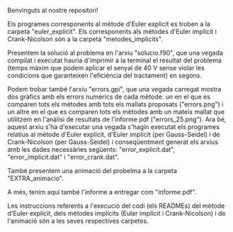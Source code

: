 Benvinguts al nostre repositori!

Els programes corresponents al mètode d'Euler explícit es troben a la carpeta "euler_explicit". Els corresponents als mètodes d'Euler implícit i Crank-Nicolson són a la carpeta "metodes_implicits".

Presentem la solució al problema en l'arxiu "solucio.f90", que una vegada compilat i executat hauria d'imprimir a la terminal el resultat del problema (temps màxim que podem aplicar el senyal de 40 V sense violar les condicions que garanteixen l'eficiència del tractament) en segons.

Podem trobar també l'arxiu "errors.gpi", que una vegada carregat mostra dos gràfics amb els errors numèrics de cada mètode: un en el que es comparen tots els mètodes amb tots els mallats proposats ("errors.png") i un altre en el que es comparen tots els mètodes amb un mateix mallat que utilitzem en l'anàlisi de resultats de l'informe pdf ("errors_25.png"). Ara bé, aquest arxiu s'ha d'executar una vegada s'hagin executat els programes relatius al mètode d'Euler explícit, d'Euler implícit (per Gauss-Seidel) i de Crank-Nicolson (per Gauss-Seidel) i conseqüentment generat els arxius amb les dades necessàries següents: "error_explicit.dat", "error_implicit.dat" i "error_crank.dat".

També presentem una animació del probelma a la carpeta "EXTRA_animacio".

A més, tenim aquí també l'informe a entregar com "informe.pdf".

Les instruccions referents a l'execució del codi (els READMEs) del mètode d'Euler explícit, dels mètodes implícits (Euler implícit i Crank-Nicolson) i de l'animació són a les seves respectives carpetes.


